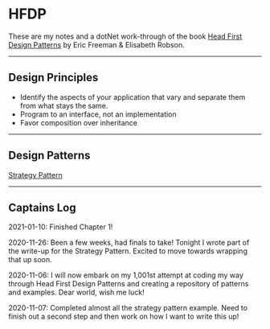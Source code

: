 # HFDP
These are my notes and a dotNet work-through of the book [Head First Design Patterns](https://www.oreilly.com/library/view/head-first-design/0596007124/) by Eric Freeman & Elisabeth Robson. 

---

## Design Principles 
- Identify the aspects of your application that vary and separate them from what stays the same. 
- Program to an interface, not an implementation
- Favor composition over inheritance  

---

## Design Patterns
[Strategy Pattern](https://github.com/N3rdyM1k3/HFDP/tree/master/StrategyPattern)

---

## Captains Log
2021-01-10: Finished Chapter 1! 

2020-11-26: Been a few weeks, had finals to take! Tonight I wrote part of the write-up for the Strategy Pattern. Excited to move towards wrapping that up soon. 

2020-11-06: I will now embark on my 1,001st attempt at coding my way through Head First Design Patterns and 
creating a repository of patterns and examples. Dear world, wish me luck! 

2020-11-07: Completed almost all the strategy pattern example. Need to finish out a second step and then work on how 
I want to write this up! 
